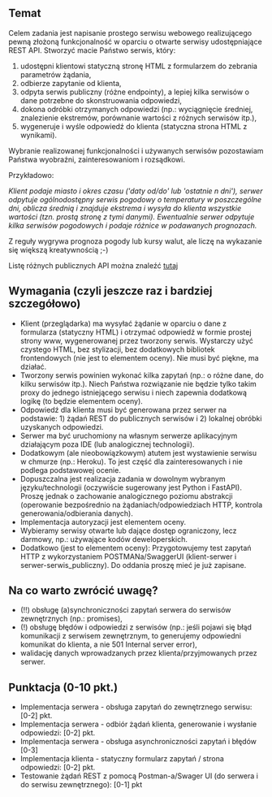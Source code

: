 
## Temat
Celem zadania jest napisanie prostego serwisu webowego realizującego pewną złożoną funkcjonalność w oparciu o otwarte serwisy udostępniające REST API. Stworzyć macie Państwo serwis, który:
1. udostępni klientowi statyczną stronę HTML z formularzem do zebrania parametrów żądania,
2. odbierze zapytanie od klienta,
3. odpyta serwis publiczny (różne endpointy), a lepiej kilka serwisów o dane potrzebne do skonstruowania odpowiedzi,
4. dokona odróbki otrzymanych odpowiedzi (np.: wyciągnięcie średniej, znalezienie ekstremów, porównanie wartości z różnych serwisów itp.),
5. wygeneruje i wyśle odpowiedź do klienta (statyczna strona HTML z wynikami).

Wybranie realizowanej funkcjonalności i używanych serwisów pozostawiam Państwa wyobraźni, zainteresowaniom i rozsądkowi.

Przykładowo:

<i>
Klient podaje miasto i okres czasu ('daty od/do' lub 'ostatnie n dni'), serwer odpytuje ogólnodostępny serwis pogodowy o 
temperatury w poszczególne dni, oblicza średnią i znajduje ekstrema i wysyła do klienta wszystkie wartości (tzn. prostą stronę z tymi danymi). 
Ewentualnie serwer odpytuje kilka serwisów pogodowych i podaje różnice w podawanych prognozach.
</i>

Z reguły wygrywa prognoza pogody lub kursy walut, ale liczę na wykazanie się większą kreatywnością ;-)

Listę różnych publicznych API można znaleźć [tutaj](https://publicapis.dev/)

## Wymagania (czyli jeszcze raz i bardziej szczegółowo)
* Klient (przeglądarka) ma wysyłać żądanie w oparciu o dane z formularza (statyczny HTML) i otrzymać odpowiedź w formie prostej strony www, wygenerowanej przez tworzony serwis. Wystarczy użyć czystego HTML, bez stylizacji, bez dodatkowych bibliotek frontendowych (nie jest to elementem oceny). Nie musi być piękne, ma działać.
* Tworzony serwis powinien wykonać kilka zapytań (np.: o różne dane, do kilku serwisów itp.). Niech Państwa rozwiązanie nie będzie tylko takim proxy do jednego istniejącego serwisu i niech zapewnia dodatkową logikę (to będzie elementem oceny).
* Odpowiedź dla klienta musi być generowana przez serwer na podstawie: 1) żądań REST do publicznych serwisów i 2) lokalnej obróbki uzyskanych odpowiedzi.
* Serwer ma być uruchomiony na własnym serwerze aplikacyjnym działającym poza IDE (lub analogicznej technologii).
* Dodatkowym (ale nieobowiązkowym) atutem jest wystawienie serwisu w chmurze (np.: Heroku). To jest część dla zainteresowanych i nie podlega podstawowej ocenie.
* Dopuszczalna jest realizacja zadania w dowolnym wybranym języku/technologii (oczywiście sugerowany jest Python i FastAPI). Proszę jednak o zachowanie analogicznego poziomu abstrakcji (operowanie bezpośrednio na żądaniach/odpowiedziach HTTP, kontrola generowania/odbierania danych).
* Implementacja autoryzacji jest elementem oceny.
* Wybieramy serwisy otwarte lub dające dostęp ograniczony, lecz darmowy, np.: używające kodów deweloperskich.
* Dodatkowo (jest to elementem oceny): Przygotowujemy test zapytań HTTP z wykorzystaniem POSTMANa/SwaggerUI (klient-serwer i serwer-serwis_publiczny). Do oddania proszę mieć je już zapisane.

## Na co warto zwrócić uwagę?
* (!!) obsługę (a)synchroniczności zapytań serwera do serwisów zewnętrznych (np.: promises),
* (!) obsługę błędów i odpowiedzi z serwisów (np.: jeśli pojawi się błąd komunikacji z serwisem zewnętrznym, to generujemy odpowiedni komunikat do klienta, a nie 501 Internal server error),
* walidację danych wprowadzanych przez klienta/przyjmowanych przez serwer.

## Punktacja (0-10 pkt.)
* Implementacja serwera - obsługa zapytań do zewnętrznego serwisu: [0-2] pkt.
* Implementacja serwera - odbiór żądań klienta, generowanie i wysłanie odpowiedzi: [0-2] pkt.
* Implementacja serwera - obsługa asynchroniczności zapytań i błędów [0-3]
* Implementacja klienta - statyczny formularz zapytań / strona odpowiedzi: [0-2] pkt.
* Testowanie żądań REST z pomocą Postman-a/Swager UI (do serwera i do serwisu zewnętrznego): [0-1] pkt
